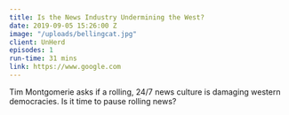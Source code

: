```yaml
---
title: Is the News Industry Undermining the West?
date: 2019-09-05 15:26:00 Z
image: "/uploads/bellingcat.jpg"
client: UnHerd
episodes: 1
run-time: 31 mins
link: https://www.google.com
---
```


Tim Montgomerie asks if a rolling, 24/7 news culture is damaging western democracies. Is it time to pause rolling news?